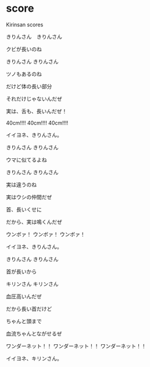 score
=====

Kirinsan scores

きりんさん　きりんさん

クビが長いのね

きりんさん きりんさん

ツノもあるのね

だけど体の長い部分

それだけじゃないんだぜ

実は、舌も、長いんだぜ！


40cm!!!!
40cm!!!!
40cm!!!!

イイヨネ、きりんさん。

きりんさん きりんさん

ウマに似てるよね

きりんさん きりんさん

実は違うのね

実はウシの仲間だぜ

首、長いくせに

だから、実は鳴くんだぜ


ウンボァ！
ウンボァ！
ウンボァ！

イイヨネ、きりんさん。

きりんさん きりんさん

首が長いから

キリンさん キリンさん

血圧高いんだぜ

だから長い首だけど

ちゃんと頭まで

血流ちゃんとながせるぜ


ワンダーネット！！
ワンダーネット！！
ワンダーネット！！

イイヨネ、キリンさん。
